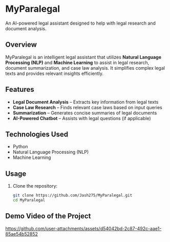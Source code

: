 # MyParalegal  
An AI-powered legal assistant designed to help with legal research and document analysis.  

## Overview  
MyParalegal is an intelligent legal assistant that utilizes **Natural Language Processing (NLP)** and **Machine Learning** to assist in legal research, document summarization, and case law analysis. It simplifies complex legal texts and provides relevant insights efficiently.  

## Features  
- **Legal Document Analysis** – Extracts key information from legal texts  
- **Case Law Research** – Finds relevant case laws based on input queries  
- **Summarization** – Generates concise summaries of legal documents  
- **AI-Powered Chatbot** – Assists with legal questions (if applicable)  

## Technologies Used  
- Python  
- Natural Language Processing (NLP)  
- Machine Learning
  
## Usage  
1. Clone the repository:  
   ```sh
   git clone https://github.com/Jash275/MyParalegal.git
   cd MyParalegal


## Demo Video of the Project
https://github.com/user-attachments/assets/d54042bd-2c87-492c-aae1-85ae54b52852


